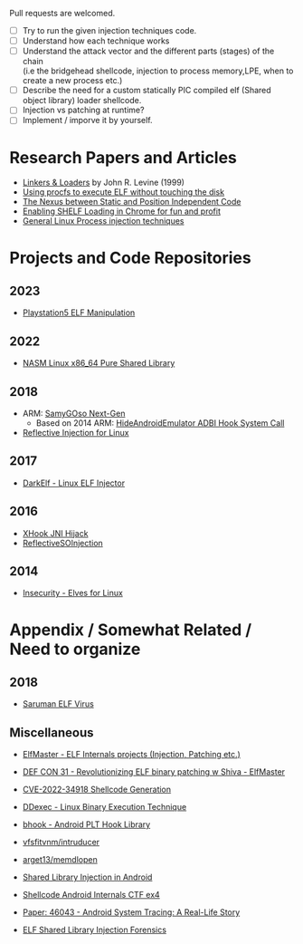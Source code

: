 Pull requests are welcomed.

- [ ] Try to run the given injection techniques code.
- [ ] Understand how each technique works
- [ ] Understand the attack vector and the different parts (stages) of the chain    
  (i.e the bridgehead shellcode, injection to process memory,LPE, when to create a new process etc.)
- [ ] Describe the need for a custom statically PIC compiled elf (Shared object library) loader shellcode.  
- [ ] Injection vs patching at runtime?
- [ ] Implement / imporve it by yourself.

# Research Papers and Articles
- [Linkers & Loaders](https://www.wh0rd.org/books/linkers-and-loaders/linkers_and_loaders.pdf) by John R. Levine (1999)
- [Using procfs to execute ELF without touching the disk](https://blog.entysec.com/2023-04-02-remote-elf-loading/)
- [The Nexus between Static and Position Independent Code](https://tmpout.sh/1/10/)
- [Enabling SHELF Loading in Chrome for fun and profit](https://tmpout.sh/2/5.html)
- [General Linux Process injection techniques](https://github.com/itaymigdal/awesome-injection#linux-injection)
  
# Projects and Code Repositories

## 2023
- [Playstation5 ELF Manipulation](https://github.com/astrelsky/libhijacker/blob/msg/libhijacker/source/elf/elf.cpp)

## 2022
- [NASM Linux x86_64 Pure Shared Library](https://github.com/therealdreg/nasm_linux_x86_64_pure_sharedlib)

## 2018
- ARM: [SamyGOso Next-Gen](https://github.com/openlgtv/samyGOso_ng/blob/master/core/samyGOso.c)
  - Based on 2014 ARM: [HideAndroidEmulator ADBI Hook System Call](https://github.com/MindMac/HideAndroidEmulator/blob/master/HITCON/DemoCode/adbi_hook_systemcall/hijack/hijack.c)
- [Reflective Injection for Linux](https://github.com/haidragon/ReflectiveInjection/blob/master/linux%E7%89%88/inject/src/inject.c)

## 2017
- [DarkElf - Linux ELF Injector](https://github.com/jordan9001/darkelf/tree/master)

## 2016
- [XHook JNI Hijack](https://github.com/hello2mao/XHook/blob/master/ref/jni/hijack_ref/hijack.c)
- [ReflectiveSOInjection](https://github.com/infosecguerrilla/ReflectiveSOInjection/)

## 2014
- [Insecurity - Elves for Linux](https://github.com/nima/insecurity/blob/master/elvez/elves.c)

# Appendix / Somewhat Related / Need to organize

## 2018
- [Saruman ELF Virus](https://github.com/elfmaster/saruman/blob/master/launcher.c)

## Miscellaneous
- [ElfMaster - ELF Internals projects (Injection, Patching etc.)](https://github.com/elfmaster)
- [DEF CON 31 - Revolutionizing ELF binary patching w Shiva - ElfMaster](https://www.youtube.com/watch?v=TDMWejaucdg)
- [CVE-2022-34918 Shellcode Generation](https://github.com/jiayy/android_vuln_poc-exp/blob/master/linux/CVE-2022-34918/generate_shellcode/gen_shellcode.sh)
- [DDexec - Linux Binary Execution Technique](https://github.com/arget13/DDexec-)
- [bhook - Android PLT Hook Library](https://github.com/bytedance/bhook)

- [vfsfitvnm/intruducer](https://github.com/vfsfitvnm/intruducer)
- [arget13/memdlopen](https://github.com/arget13/memdlopen)
- [Shared Library Injection in Android](https://shunix.com/shared-library-injection-in-android/)
- [Shellcode Android Internals CTF ex4](https://dev.to/wireless90/shellcode-android-internals-ctf-ex4-4357)
- [Paper: 46043 - Android System Tracing: A Real-Life Story](https://www.exploit-db.com/papers/46043)
- [ELF Shared Library Injection Forensics](https://engineering.backtrace.io/2016-04-14-elf-shared-library-injection-forensics/)
